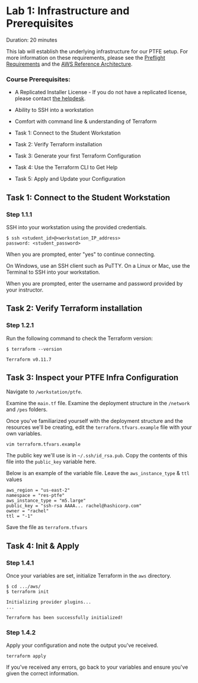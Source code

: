# Lab 1: Infrastructure and Prerequisites

Duration: 20 minutes

This lab will establish the underlying infrastructure for our PTFE setup. For more information on these requirements, please see the [Preflight Requirements](https://www.terraform.io/docs/enterprise/private/preflight-installer.html) and the [AWS Reference Architecture](https://www.terraform.io/docs/enterprise/private/aws-setup-guide.html).

### Course Prerequisites:
- A Replicated Installer License - If you do not have a replicated license, please contact [the helpdesk](helpdesk@hashicorp.com).
- Ability to SSH into a workstation
- Comfort with command line & understanding of Terraform

- Task 1: Connect to the Student Workstation
- Task 2: Verify Terraform installation
- Task 3: Generate your first Terraform Configuration
- Task 4: Use the Terraform CLI to Get Help
- Task 5: Apply and Update your Configuration

## Task 1: Connect to the Student Workstation

### Step 1.1.1

SSH into your workstation using the provided credentials.

```shell
$ ssh <student_id>@<workstation_IP_address>
password: <student_password>
```

When you are prompted, enter "yes" to continue connecting.

On Windows, use an SSH client such as PuTTY.  On a Linux or Mac, use the Terminal to SSH into your workstation.

When you are prompted, enter the username and password provided by your instructor.

## Task 2: Verify Terraform installation

### Step 1.2.1

Run the following command to check the Terraform version:

```shell
$ terraform --version

Terraform v0.11.7
```

## Task 3: Inspect your PTFE Infra Configuration

Navigate to `/workstation/ptfe`.

Examine the `main.tf` file. Examine the deployment structure in the `/network` and `/pes` folders.

Once you've familiarized yourself with the deployment structure and the resources we'll be creating, edit the `terraform.tfvars.example` file with your own variables.

```shell
vim terraform.tfvars.example
```

The public key we'll use is in `~/.ssh/id_rsa.pub`. Copy the contents of this file into the `public_key` variable here.

Below is an example of the variable file. Leave the `aws_instance_type` & `ttl` values

```hcl
aws_region = "us-east-2"
namespace = "res-ptfe"
aws_instance_type = "m5.large"
public_key = "ssh-rsa AAAA... rachel@hashicorp.com"
owner = "rachel"
ttl = "-1"
```

Save the file as `terraform.tfvars`

## Task 4: Init & Apply

### Step 1.4.1

Once your variables are set, initialize Terraform in the `aws` directory.

```shell
$ cd .../aws/
$ terraform init

Initializing provider plugins...
...

Terraform has been successfully initialized!
```

### Step 1.4.2

Apply your configuration and note the output you've received.

```shell
terraform apply
```

If you've received any errors, go back to your variables and ensure you've given the correct information.